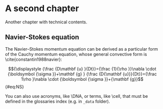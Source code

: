 # A second chapter

Another chapter with technical contents.

## Navier-Stokes equation

The Navier–Stokes momentum equation can be derived as a particular form of the Cauchy momentum equation, whose general convective form is \cite{constantin1988navier}: 

$${\displaystyle {\frac {D\mathbf {u} }{Dt}}={\frac {1}{\rho }}\nabla \cdot {\boldsymbol {\sigma }}+\mathbf {g} } {\frac  {D{\mathbf  {u}}}{Dt}}={\frac  1\rho }\nabla \cdot {\boldsymbol  {\sigma }}+{\mathbf  {g}}$$ {#eq:NS}

You can also use acronyms, like \DNA, or terms, like \cell, that must be defined in the glossaries index (e.g. in `_data` folder).



